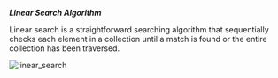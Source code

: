 ***Linear Search Algorithm***

Linear search is a straightforward searching algorithm that sequentially checks each element in a collection until a match is found or the entire collection has been traversed.

![linear_search](https://github.com/warundev/DSA--JAVA/assets/120333797/32d01951-17b5-48dd-a981-37c10b7c9d21)
